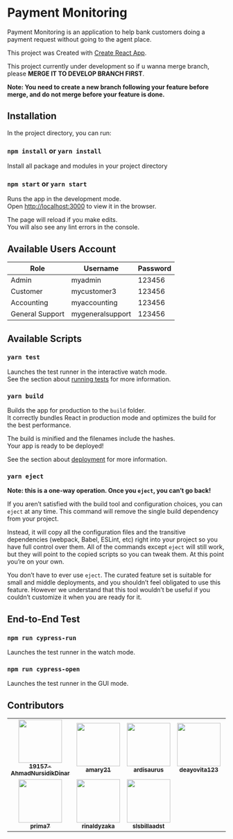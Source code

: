 # Payment Monitoring

Payment Monitoring is an application to help bank customers doing a payment request without going to the agent place.

This project was Created with [Create React App](https://github.com/facebook/create-react-app).

This project currently under development so if u wanna merge branch, please **MERGE IT TO DEVELOP BRANCH FIRST**.

**Note: You need to create a new branch following your feature before merge, and do not merge before your feature is done.**

## Installation

In the project directory, you can run:

### `npm install` or `yarn install`

Install all package and modules in your project directory

### `npm start` or `yarn start`

Runs the app in the development mode.\
Open [http://localhost:3000](http://localhost:3000) to view it in the browser.

The page will reload if you make edits.\
You will also see any lint errors in the console.

## Available Users Account

| Role            | Username         | Password |
| --------------- | ---------------- | -------- |
| Admin           | myadmin          | 123456   |
| Customer        | mycustomer3      | 123456   |
| Accounting      | myaccounting     | 123456   |
| General Support | mygeneralsupport | 123456   |

## Available Scripts

### `yarn test`

Launches the test runner in the interactive watch mode.\
See the section about [running tests](https://facebook.github.io/create-react-app/docs/running-tests) for more information.

### `yarn build`

Builds the app for production to the `build` folder.\
It correctly bundles React in production mode and optimizes the build for the best performance.

The build is minified and the filenames include the hashes.\
Your app is ready to be deployed!

See the section about [deployment](https://facebook.github.io/create-react-app/docs/deployment) for more information.

### `yarn eject`

**Note: this is a one-way operation. Once you `eject`, you can’t go back!**

If you aren’t satisfied with the build tool and configuration choices, you can `eject` at any time. This command will remove the single build dependency from your project.

Instead, it will copy all the configuration files and the transitive dependencies (webpack, Babel, ESLint, etc) right into your project so you have full control over them. All of the commands except `eject` will still work, but they will point to the copied scripts so you can tweak them. At this point you’re on your own.

You don’t have to ever use `eject`. The curated feature set is suitable for small and middle deployments, and you shouldn’t feel obligated to use this feature. However we understand that this tool wouldn’t be useful if you couldn’t customize it when you are ready for it.

## End-to-End Test

### `npm run cypress-run`

Launches the test runner in the watch mode.

### `npm run cypress-open`

Launches the test runner in the GUI mode.

## Contributors

<table>
  <tr>
    <td align="center">
      <a href="https://github.com/19157-AhmadNursidikDinar"><img src="https://avatars.githubusercontent.com/u/83756214?v=4?s=100" width="100px;" alt=""/>
        <br />
        <sub>
            <b>19157-AhmadNursidikDinar</b>
        </sub>
      </a>
    </td>
    <td align="center">
      <a href="https://github.com/amary21"><img src="https://avatars.githubusercontent.com/u/43547226?v=4?s=100" width="100px;" alt=""/>
        <br />
        <sub>
            <b>amary21</b>
        </sub>
      </a>
    </td>
    <td align="center">
      <a href="https://github.com/ardisaurus"><img src="https://avatars.githubusercontent.com/u/24281652?v=4?s=100" width="100px;" alt=""/>
        <br />
        <sub>
            <b>ardisaurus</b>
        </sub>
      </a>
    </td>
    <td align="center">
      <a href="https://github.com/deayovita123"><img src="https://avatars.githubusercontent.com/u/88112044?v=4?s=100" width="100px;" alt=""/>
        <br />
        <sub>
            <b>deayovita123</b>
        </sub>
      </a>
    </td>
    <td align="center">
      <a href="https://github.com/Ethutami"><img src="https://avatars.githubusercontent.com/u/71996862?v=4?s=100" width="100px;" alt=""/>
        <br />
        <sub>
            <b>Ethutami</b>
        </sub>
      </a>
    </td>
    <td align="center">
      <a href="https://github.com/khalikabd"><img src="https://avatars.githubusercontent.com/u/45898984?v=4?s=100" width="100px;" alt=""/>
        <br />
        <sub>
            <b>khalikabd</b>
        </sub>
      </a>
    </td>
    <td align="center">
      <a href="https://github.com/novrianta-sbr"><img src="https://avatars.githubusercontent.com/u/68168351?v=4?s=100" width="100px;" alt=""/>
        <br />
        <sub>
            <b>novrianta-sbr</b>
        </sub>
      </a>
    </td>
  </tr>
  <tr>
    <td align="center">
      <a href="https://github.com/prima7"><img src="https://avatars.githubusercontent.com/u/88228291?v=4?s=100" width="100px;" alt=""/>
        <br />
        <sub>
            <b>prima7</b>
        </sub>
      </a>
    </td>
    <td align="center">
      <a href="https://github.com/rinaldyzaka"><img src="https://avatars.githubusercontent.com/u/76929123?v=4?s=100" width="100px;" alt=""/>
        <br />
        <sub>
            <b>rinaldyzaka</b>
        </sub>
      </a>
    </td>
    <td align="center">
      <a href="https://github.com/slsbillaadst"><img src="https://avatars.githubusercontent.com/u/88222789?v=4?s=100" width="100px;" alt=""/>
        <br />
        <sub>
            <b>slsbillaadst</b>
        </sub>
      </a>
    </td>
  </tr>
</table>
